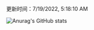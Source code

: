 
  更新时间：7/19/2022, 5:18:10 AM
	
  ![Anurag's GitHub stats](https://github-readme-stats.vercel.app/api?username=chendj89&theme=gruvbox&show_icons=true)